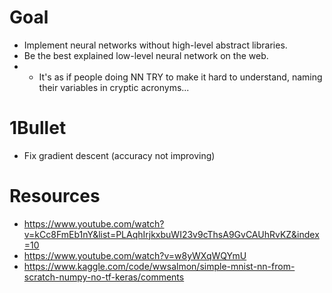 # Goal
- Implement neural networks without high-level abstract libraries.
- Be the best explained low-level neural network on the web. 
- - It's as if people doing NN TRY to make it hard to understand, naming their variables in cryptic acronyms...

# 1Bullet
- Fix gradient descent (accuracy not improving)

# Resources
- https://www.youtube.com/watch?v=kCc8FmEb1nY&list=PLAqhIrjkxbuWI23v9cThsA9GvCAUhRvKZ&index=10
- https://www.youtube.com/watch?v=w8yWXqWQYmU
- https://www.kaggle.com/code/wwsalmon/simple-mnist-nn-from-scratch-numpy-no-tf-keras/comments
